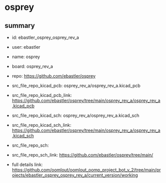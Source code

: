 # osprey
 
## summary 
* id: ebastler_osprey_osprey_rev_a
* user: ebastler
* name: osprey
* board: osprey_rev_a
* repo: https://github.com/ebastler/osprey
* src_file_repo_kicad_pcb: osprey_rev_a/osprey_rev_a.kicad_pcb
* src_file_repo_kicad_pcb_link: https://github.com/ebastler/osprey/tree/main/osprey_rev_a/osprey_rev_a.kicad_pcb
* src_file_repo_kicad_sch: osprey_rev_a/osprey_rev_a.kicad_sch
* src_file_repo_kicad_sch_link: https://github.com/ebastler/osprey/tree/main/osprey_rev_a/osprey_rev_a.kicad_sch

* src_file_repo_sch: 
* src_file_repo_sch_link: https://github.com/ebastler/osprey/tree/main/
* full details link: https://github.com/oomlout/oomlout_oomp_project_bot_v_2/tree/main/projects/ebastler_osprey_osprey_rev_a/current_version/working  






